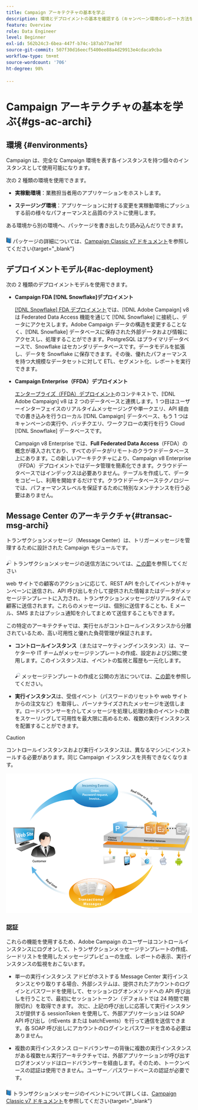 ```yaml
---
title: Campaign アーキテクチャの基本を学ぶ
description: 環境とデプロイメントの基本を確認する（キャンペーン環境のレポート方法を含む）
feature: Overview
role: Data Engineer
level: Beginner
exl-id: 562b24c3-6bea-447f-b74c-187ab77ae78f
source-git-commit: 507f30d16eecf5400ee88a4d29913e4cdaca9cba
workflow-type: tm+mt
source-wordcount: '706'
ht-degree: 98%

---
```


# Campaign アーキテクチャの基本を学ぶ{#gs-ac-archi}

## 環境 {#environments}

Campaign は、完全な Campaign 環境を表す各インスタンスを持つ個々のインスタンスとして使用可能になります。

次の 2 種類の環境を使用できます。

* **実稼動環境**：業務担当者用のアプリケーションをホストします。

* **ステージング環境**：アプリケーションに対する変更を実稼動環境にプッシュする前の様々なパフォーマンスと品質のテストに使用します。

ある環境から別の環境へ、パッケージを書き出したり読み込んだりできます。

![](../assets/do-not-localize/book.png) パッケージの詳細については、[Campaign Classic v7 ドキュメント](https://experienceleague.adobe.com/docs/campaign-classic/using/getting-started/administration-basics/working-with-data-packages.html?lang=ja)を参照してください{target=&quot;_blank&quot;}

## デプロイメントモデル{#ac-deployment}

次の 2 種類のデプロイメントモデルを使用できます。

* **Campaign FDA [!DNL Snowflake]デプロイメント**

   [[!DNL Snowflake]  FDA デプロイメント](fda-deployment.md)では、[!DNL Adobe Campaign] v8 は Federated Data Access 機能を通じて [!DNL Snowflake] に接続し、データにアクセスします。Adobe Campaign データの構造を変更することなく、[!DNL Snowflake] データベースに保存された外部データおよび情報にアクセスし、処理することができます。PostgreSQL はプライマリデータベースで、Snowflake はセカンダリデータベースです。データモデルを拡張し、データを Snowflake に保存できます。その後、優れたパフォーマンスを持つ大規模なデータセットに対して ETL、セグメント化、レポートを実行できます。

* **Campaign Enterprise（FFDA）デプロイメント**

   [エンタープライズ（FFDA）デプロイメント](enterprise-deployment.md)のコンテキストで、[!DNL Adobe Campaign] v8 は 2 つのデータベースと連携します。1 つ目はユーザーインターフェイスのリアルタイムメッセージングや単一クエリ、API 経由での書き込みを行うローカル [!DNL Campaign] データベース、もう 1 つはキャンペーンの実行や、バッチクエリ、ワークフローの実行を行う Cloud [!DNL Snowflake] データベースです。

   Campaign v8 Enterprise では、**Full Federated Data Access**（FFDA）の概念が導入されており、すべてのデータがリモートのクラウドデータベース上にあります。この新しいアーキテクチャにより、Campaign v8 Enterprise（FFDA）デプロイメントではデータ管理を簡素化できます。クラウドデータベースではインデックスは必要ありません。テーブルを作成して、データをコピーし、利用を開始するだけです。クラウドデータベーステクノロジーでは、パフォーマンスレベルを保証するために特別なメンテナンスを行う必要はありません。


## Message Center のアーキテクチャ{#transac-msg-archi}

トランザクションメッセージ（Message Center）は、トリガーメッセージを管理するために設計された Campaign モジュールです。

![](../assets/do-not-localize/glass.png) トランザクションメッセージの送信方法については、[この節](../send/transactional.md)を参照してください

web サイトでの顧客のアクションに応じて、REST API を介してイベントがキャンペーンに送信され、API 呼び出しを介して提供された情報またはデータがメッセージテンプレートに入力され、トランザクションメッセージがリアルタイムで顧客に送信されます。これらのメッセージは、個別に送信することも、E メール、SMS またはプッシュ通知を介してまとめて送信することもできます。

この特定のアーキテクチャでは、実行セルがコントロールインスタンスから分離されているため、高い可用性と優れた負荷管理が保証されます。

* **コントロールインスタンス**（またはマーケティングインスタンス）は、マーケターや IT チームがメッセージテンプレートの作成、設定および公開に使用します。このインスタンスは、イベントの監視と履歴も一元化します。

   ![](../assets/do-not-localize/glass.png) メッセージテンプレートの作成と公開の方法については、[この節](../send/transactional.md)を参照してください。

* **実行インスタンス**&#x200B;は、受信イベント（パスワードのリセットや web サイトからの注文など）を取得し、パーソナライズされたメッセージを送信します。ロードバランサーを介してメッセージを処理し処理対象のイベントの数をスケーリングして可用性を最大限に高めるため、複数の実行インスタンスを配置することができます。

>[!CAUTION]
>
>コントロールインスタンスおよび実行インスタンスは、異なるマシンにインストールする必要があります。同じ Campaign インスタンスを共有できなくなります。

![](assets/messagecenter_diagram.png)

### 認証

これらの機能を使用するため、Adobe Campaign のユーザーはコントロールインスタンスにログオンして、トランザクションメッセージテンプレートの作成、シードリストを使用したメッセージプレビューの生成、レポートの表示、実行インスタンスの監視をおこないます。

* 単一の実行インスタンス
アドビがホストする Message Center 実行インスタンスとやり取りする場合、外部システムは、提供されたアカウントのログインとパスワードを使用して、セッションログオンメソッドへの API 呼び出しを行うことで、最初にセッショントークン（デフォルトでは 24 時間で期限切れ）を取得できます。
次に、上記の呼び出しに応答して実行インスタンスが提供する sessionToken を使用して、外部アプリケーションは SOAP API 呼び出し（rtEvents または batchEvents）を行って通信を送信できます。各 SOAP 呼び出しにアカウントのログインとパスワードを含める必要はありません。

* 複数の実行インスタンス
ロードバランサーの背後に複数の実行インスタンスがある複数セル実行アーキテクチャでは、外部アプリケーションが呼び出すログオンメソッドはロードバランサーを経由します。そのため、トークンベースの認証は使用できません。ユーザー／パスワードベースの認証が必要です。

![](../assets/do-not-localize/book.png) トランザクションメッセージのイベントについて詳しくは、[Campaign Classic v7 ドキュメント](https://experienceleague.adobe.com/docs/campaign-classic/using/transactional-messaging/processing/event-description.html?lang=ja#about-transactional-messaging-datamodel)を参照してください{target=&quot;_blank&quot;}
